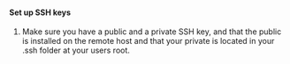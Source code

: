 #### Set up SSH keys 

1. Make sure you have a public and a private SSH key, and that the public is installed on the remote host 
and that your private is located in your .ssh folder at your users root.
